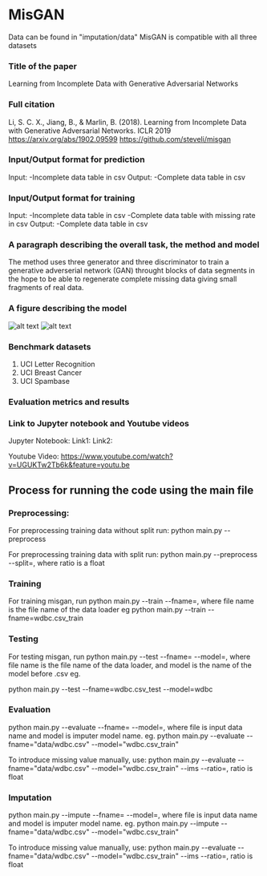 # MisGAN
Data can be found in "imputation/data"
MisGAN is compatible with all three datasets

### Title of the paper
Learning from Incomplete Data with Generative Adversarial Networks

### Full citation
Li, S. C. X., Jiang, B., & Marlin, B. (2018). Learning from Incomplete Data with Generative Adversarial Networks. ICLR 2019 https://arxiv.org/abs/1902.09599
https://github.com/steveli/misgan

### Input/Output format for prediction
Input:
-Incomplete data table in csv
Output:
-Complete data table in csv

### Input/Output format for training
Input:
-Incomplete data table in csv
-Complete data table with missing rate in csv
Output:
-Complete data table in csv

### A paragraph describing the overall task, the method and model
The method uses three generator and three discriminator to train a generative adverserial network (GAN) throught
blocks of data segments in the hope to be able to regenerate complete missing data giving small fragments of real
data. 

### A figure describing the model
![alt text](https://raw.githubusercontent.com/username/ditk/develop/data_cleaning/imputation/img/misgan.png)
![alt text](https://raw.githubusercontent.com/username/ditk/develop/data_cleaning/imputation/img/misgan-impute.png)

### Benchmark datasets
1. UCI Letter Recognition
2. UCI Breast Cancer 
3. UCI Spambase

### Evaluation metrics and results


### Link to Jupyter notebook and Youtube videos
Jupyter Notebook:
Link1: 
Link2: 

Youtube Video:
https://www.youtube.com/watch?v=UGUKTw2Tb6k&feature=youtu.be

## Process for running the code using the main file

### Preprocessing:
For preprocessing training data without split run:
python main.py --preprocess

For preprocessing training data with split run:
python main.py --preprocess --split=<ratio>, where ratio is a float

### Training
For training misgan, run
python main.py --train --fname=<file>, where file name is the file name of the data loader
eg
python main.py --train --fname=wdbc.csv_train

### Testing
For testing misgan, run
python main.py --test --fname=<fname> --model=<model>, where file name is the file name of the data loader, and model is
the name of the model before .csv
eg.

python main.py --test --fname=wdbc.csv_test --model=wdbc

### Evaluation
python main.py --evaluate --fname=<file> --model=<model>, where file is input data name and model is imputer 
model name.
eg.
python main.py --evaluate --fname="data/wdbc.csv" --model="wdbc.csv_train"

To introduce missing value manually, use:
python main.py --evaluate --fname="data/wdbc.csv" --model="wdbc.csv_train" --ims --ratio=<ratio>, ratio is float

### Imputation
python main.py --impute --fname=<file> --model=<model>, where file is input data name and model is imputer 
model name.
eg.
python main.py --impute --fname="data/wdbc.csv" --model="wdbc.csv_train"

To introduce missing value manually, use:
python main.py --evaluate --fname="data/wdbc.csv" --model="wdbc.csv_train" --ims --ratio=<ratio>, ratio is float